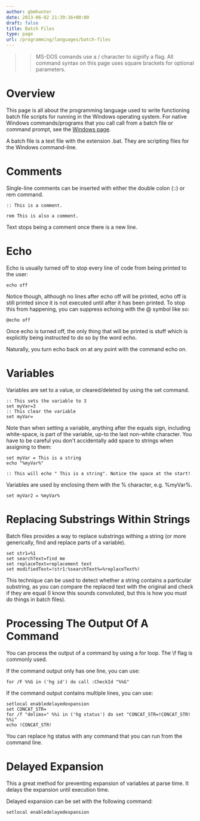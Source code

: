 ```yaml
---
author: gbmhunter
date: 2013-06-02 21:39:16+00:00
draft: false
title: Batch Files
type: page
url: /programming/languages/batch-files
---
```


<blockquote>

> 
> MS-DOS comands use a / character to signify a flag. All command syntax on this page uses square brackets for optional parameters.
> 
> 
</blockquote>




# Overview




This page is all about the programming language used to write functioning batch file scripts for running in the Windows operating system. For native Windows commands/programs that you call call from a batch file or command prompt, see the [Windows page](http://blog.mbedded.ninja/programming/operating-systems/windows).




A batch file is a text file with the extension .bat. They are scripting files for the Windows command-line.




# Comments




Single-line comments can be inserted with either the double colon (::) or rem command.



    
    :: This is a comment.
    
    rem This is also a comment.




Text stops being a comment once there is a new line.




# Echo




Echo is usually turned off to stop every line of code from being printed to the user:



    
    echo off




Notice though, although no lines after echo off will be printed, echo off is still printed since it is not executed until after it has been printed. To stop this from happening, you can suppress echoing with the @ symbol like so:



    
    @echo off




Once echo is turned off, the only thing that will be printed is stuff which is explicitly being instructed to do so by the word echo.




Naturally, you turn echo back on at any point with the command echo on.




# Variables




Variables are set to a value, or cleared/deleted by using the set command.



    
    :: This sets the variable to 3
    set myVar=3
    :: This clear the variable
    set myVar=




Note than when setting a variable, anything after the equals sign, including white-space, is part of the variable, up-to the last non-white character. You have to be careful you don't accidentally add space to strings when assigning to them:



    
    set myVar = This is a string
    echo "%myVar%"
    
    :: This will echo " This is a string". Notice the space at the start!




Variables are used by enclosing them with the % character, e.g. %myVar%.



    
    set myVar2 = %myVar%




# Replacing Substrings Within Strings




Batch files provides a way to replace substrings withing a string (or more generically, find and replace parts of a variable).



    
    set str1=%1
    set searchText=find me
    set replaceText=replacement text
    set modifiedText=!str1:%searchText%=%replaceText%!




This technique can be used to detect whether a string contains a particular substring, as you can compare the replaced text with the original and check if they are equal (I know this sounds convoluted, but this is how you must do things in batch files).




# Processing The Output Of A Command




You can process the output of a command by using a for loop. The \f flag is commonly used.




If the command output only has one line, you can use:



    
    for /F %%G in ('hg id') do call :CheckId "%%G"




If the command output contains multiple lines, you can use:



    
    setlocal enabledelayedexpansion
    set CONCAT_STR=
    for /f "delims=" %%i in ('hg status') do set "CONCAT_STR=!CONCAT_STR! %%i"
    echo !CONCAT_STR!




You can replace hg status with any command that you can run from the command line.




# Delayed Expansion




This a great method for preventing expansion of variables at parse time. It delays the expansion until execution time.




Delayed expansion can be set with the following command:



    
    setlocal enabledelayedexpansion



